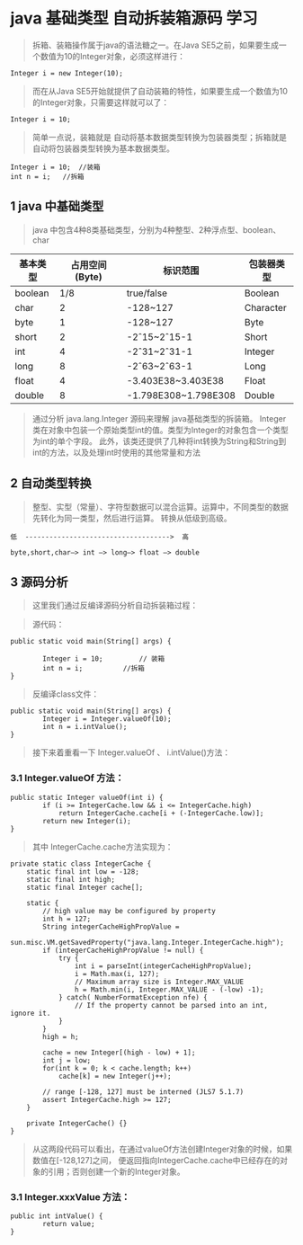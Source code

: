 # java 基础类型 自动拆装箱源码 学习

> 拆箱、装箱操作属于java的语法糖之一。在Java SE5之前，如果要生成一个数值为10的Integer对象，必须这样进行：
    
    Integer i = new Integer(10);
> 而在从Java SE5开始就提供了自动装箱的特性，如果要生成一个数值为10的Integer对象，只需要这样就可以了：
  
    Integer i = 10;
    
> 简单一点说，装箱就是  自动将基本数据类型转换为包装器类型；拆箱就是  自动将包装器类型转换为基本数据类型。
 
    Integer i = 10;  //装箱
    int n = i;   //拆箱

## 1 java 中基础类型

> java 中包含4种8类基础类型，分别为4种整型、2种浮点型、boolean、char

基本类型 | 占用空间(Byte) | 标识范围 | 包装器类型
---|---|---|---
boolean | 1/8 | true/false | Boolean
char | 2 | -128~127 | Character
byte | 1 | -128~127 | Byte
short | 2 | -2ˆ15~2ˆ15-1 | Short
int | 4 | -2ˆ31~2ˆ31-1 | Integer
long | 8 | -2ˆ63~2ˆ63-1 | Long
float | 4 | -3.403E38~3.403E38 | Float
double | 8 | -1.798E308~1.798E308 | Double

> 通过分析 java.lang.Integer 源码来理解 java基础类型的拆装箱。
Integer类在对象中包装一个原始类型int的值。类型为Integer的对象包含一个类型为int的单个字段。
此外，该类还提供了几种将int转换为String和String到int的方法，以及处理int时使用的其他常量和方法

## 2 自动类型转换
> 整型、实型（常量）、字符型数据可以混合运算。运算中，不同类型的数据先转化为同一类型，然后进行运算。
 转换从低级到高级。

    低  ------------------------------------>  高

    byte,short,char—> int —> long—> float —> double

## 3 源码分析

> 这里我们通过反编译源码分析自动拆装箱过程：

> 源代码：
    
    public static void main(String[] args) {
    
            Integer i = 10;         // 装箱
            int n = i;          //拆箱
    }
        
> 反编译class文件：

    public static void main(String[] args) {
            Integer i = Integer.valueOf(10);
            int n = i.intValue();
    }
    
> 接下来着重看一下 Integer.valueOf 、 i.intValue()方法：

### 3.1 Integer.valueOf 方法：

    public static Integer valueOf(int i) {
            if (i >= IntegerCache.low && i <= IntegerCache.high)
                return IntegerCache.cache[i + (-IntegerCache.low)];
            return new Integer(i);
    }
    
> 其中 IntegerCache.cache方法实现为：

    private static class IntegerCache {
        static final int low = -128;
        static final int high;
        static final Integer cache[];

        static {
            // high value may be configured by property
            int h = 127;
            String integerCacheHighPropValue =
                sun.misc.VM.getSavedProperty("java.lang.Integer.IntegerCache.high");
            if (integerCacheHighPropValue != null) {
                try {
                    int i = parseInt(integerCacheHighPropValue);
                    i = Math.max(i, 127);
                    // Maximum array size is Integer.MAX_VALUE
                    h = Math.min(i, Integer.MAX_VALUE - (-low) -1);
                } catch( NumberFormatException nfe) {
                    // If the property cannot be parsed into an int, ignore it.
                }
            }
            high = h;

            cache = new Integer[(high - low) + 1];
            int j = low;
            for(int k = 0; k < cache.length; k++)
                cache[k] = new Integer(j++);

            // range [-128, 127] must be interned (JLS7 5.1.7)
            assert IntegerCache.high >= 127;
        }

        private IntegerCache() {}
    }

> 从这两段代码可以看出，在通过valueOf方法创建Integer对象的时候，如果数值在\[-128,127\]之间，
便返回指向IntegerCache.cache中已经存在的对象的引用；否则创建一个新的Integer对象。

### 3.1 Integer.xxxValue 方法：

    public int intValue() {
            return value;
    }

